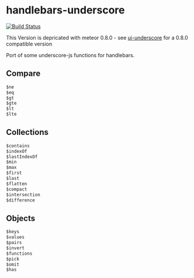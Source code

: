 # handlebars-underscore

[![Build Status](https://travis-ci.org/tamino-martinius/meteor-handlebars-underscore.png?branch=v0.1.0)](https://travis-ci.org/tamino-martinius/meteor-handlebars-underscore)

This Version is depricated with meteor 0.8.0 - see [ui-underscore](https://github.com/tamino-martinius/meteor-ui-underscore) for a 0.8.0 compatible version

Port of some underscore-js functions for handlebars.

## Compare

```js
$ne
$eq
$gt
$gte
$lt
$lte
```

## Collections

```js
$contains
$indexOf
$lastIndexOf
$min
$max
$first
$last
$flatten
$compact
$intersection
$difference
```

## Objects

```js
$keys
$values
$pairs
$invert
$functions
$pick
$omit
$has
```
